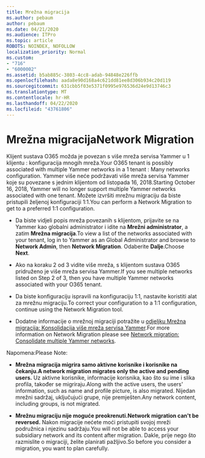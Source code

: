 ```yaml
---
title: Mrežna migracija
ms.author: pebaum
author: pebaum
ms.date: 04/21/2020
ms.audience: ITPro
ms.topic: article
ROBOTS: NOINDEX, NOFOLLOW
localization_priority: Normal
ms.custom:
- "716"
- "6000002"
ms.assetid: b5ab885c-3803-4cc8-adab-94848e226ffb
ms.openlocfilehash: aada8e90d168a4c621dd81ee8d306b934c20d119
ms.sourcegitcommit: 631cbb5f03e5371f0995e976536d24e9d13746c3
ms.translationtype: MT
ms.contentlocale: hr-HR
ms.lasthandoff: 04/22/2020
ms.locfileid: "43761806"
---
```

# <a name="network-migration"></a><span data-ttu-id="bf4a0-102">Mrežna migracija</span><span class="sxs-lookup"><span data-stu-id="bf4a0-102">Network Migration</span></span>

<span data-ttu-id="bf4a0-103">Klijent sustava O365 možda je povezan s više mreža servisa Yammer u 1 klijentu : konfiguracija mnogih mreža.</span><span class="sxs-lookup"><span data-stu-id="bf4a0-103">Your O365 tenant is possibly associated with multiple Yammer networks in a 1 tenant : Many networks configuration.</span></span> <span data-ttu-id="bf4a0-104">Yammer više neće podržavati više mreža servisa Yammer koje su povezane s jednim klijentom od listopada 16, 2018.</span><span class="sxs-lookup"><span data-stu-id="bf4a0-104">Starting October 16, 2018, Yammer will no longer support multiple Yammer networks associated with one tenant.</span></span> <span data-ttu-id="bf4a0-105">Možete izvršiti mrežnu migraciju da biste pristupili željenoj konfiguraciji 1:1.</span><span class="sxs-lookup"><span data-stu-id="bf4a0-105">You can perform a Network Migration to get to a preferred 1:1 configuration.</span></span>
  
- <span data-ttu-id="bf4a0-106">Da biste vidjeli popis mreža povezanih s klijentom, prijavite se na Yammer kao globalni administrator i idite na **Mrežni administrator**, a zatim **Mrežna migracija**.</span><span class="sxs-lookup"><span data-stu-id="bf4a0-106">To view a list of the networks associated with your tenant, log in to Yammer as an Global Administrator and browse to **Network Admin**, then **Network Migration**.</span></span> <span data-ttu-id="bf4a0-107">Odaberite **Dalje**.</span><span class="sxs-lookup"><span data-stu-id="bf4a0-107">Choose **Next**.</span></span>

- <span data-ttu-id="bf4a0-108">Ako na koraku 2 od 3 vidite više mreža, s klijentom sustava O365 pridruženo je više mreža servisa Yammer.</span><span class="sxs-lookup"><span data-stu-id="bf4a0-108">If you see multiple networks listed on Step 2 of 3, then you have multiple Yammer networks associated with your O365 tenant.</span></span>

- <span data-ttu-id="bf4a0-109">Da biste konfiguraciju ispravili na konfiguraciju 1:1, nastavite koristiti alat za mrežnu migraciju.</span><span class="sxs-lookup"><span data-stu-id="bf4a0-109">To correct your configuration to a 1:1 configuration, continue using the Network Migration tool.</span></span>

- <span data-ttu-id="bf4a0-110">Dodatne informacije o mrežnoj migraciji potražite u [odjeljku Mrežna migracija: Konsolidacija više mreža servisa Yammer](https://docs.microsoft.com/yammer/configure-your-yammer-network/consolidate-multiple-yammer-networks).</span><span class="sxs-lookup"><span data-stu-id="bf4a0-110">For more information on Network Migration please see [Network migration: Consolidate multiple Yammer networks](https://docs.microsoft.com/yammer/configure-your-yammer-network/consolidate-multiple-yammer-networks).</span></span>

<span data-ttu-id="bf4a0-111">Napomena:</span><span class="sxs-lookup"><span data-stu-id="bf4a0-111">Please Note:</span></span>
  
- <span data-ttu-id="bf4a0-112">**Mrežna migracija migrira samo aktivne korisnike i korisnike na čekanju.**</span><span class="sxs-lookup"><span data-stu-id="bf4a0-112">**A network migration migrates only the active and pending users.**</span></span> <span data-ttu-id="bf4a0-113">Uz aktivne korisnike, informacije korisnika, kao što su ime i slika profila, također se migriraju.</span><span class="sxs-lookup"><span data-stu-id="bf4a0-113">Along with the active users, the users' information, such as name and profile picture, is also migrated.</span></span> <span data-ttu-id="bf4a0-114">Nijedan mrežni sadržaj, uključujući grupe, nije premješten.</span><span class="sxs-lookup"><span data-stu-id="bf4a0-114">Any network content, including groups, is not migrated.</span></span>

- <span data-ttu-id="bf4a0-115">**Mrežnu migraciju nije moguće preokrenuti.**</span><span class="sxs-lookup"><span data-stu-id="bf4a0-115">**Network migration can't be reversed.**</span></span> <span data-ttu-id="bf4a0-116">Nakon migracije nećete moći pristupiti svojoj mreži podružnica i njezinu sadržaju.</span><span class="sxs-lookup"><span data-stu-id="bf4a0-116">You will not be able to access your subsidiary network and its content after migration.</span></span> <span data-ttu-id="bf4a0-117">Dakle, prije nego što razmislite o migraciji, želite planirati pažljivo.</span><span class="sxs-lookup"><span data-stu-id="bf4a0-117">So before you consider a migration, you want to plan carefully.</span></span>
